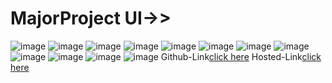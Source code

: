 # MajorProject UI->>
![image](https://github.com/namishagurunani/MajorProject/assets/126158413/cbb2e943-7b0a-40ab-bf00-2ce275dbf8e8)
![image](https://github.com/namishagurunani/MajorProject/assets/126158413/5a1918e5-1e17-451a-a17b-cf0ce9b20b7b)
![image](https://github.com/namishagurunani/MajorProject/assets/126158413/5d5b4041-9eca-4fab-ace1-c5d7dacb25f8)
![image](https://github.com/namishagurunani/MajorProject/assets/126158413/f8865eaa-1535-44f9-9100-36546cdad0f4)
![image](https://github.com/namishagurunani/MajorProject/assets/126158413/a91b0bf1-e32b-4442-bcae-71fe60447f76)
![image](https://github.com/namishagurunani/MajorProject/assets/126158413/7c146a96-6e82-4de2-97af-ce69f3ea9311)
![image](https://github.com/namishagurunani/MajorProject/assets/126158413/bd1f93c3-6574-40a7-87af-5e9c9143aa76)
![image](https://github.com/namishagurunani/MajorProject/assets/126158413/ecf166fd-c4c6-45dd-acf4-da27640eff0c)
![image](https://github.com/namishagurunani/MajorProject/assets/126158413/0f3036d4-146e-415d-99b4-82e8da9471c8)
![image](https://github.com/namishagurunani/MajorProject/assets/126158413/9bfcb52b-c822-4976-828c-8a08428f62e4)
![image](https://github.com/namishagurunani/MajorProject/assets/126158413/3a67fe80-f0b6-468c-be52-2977ea811c7c)
![image](https://github.com/namishagurunani/MajorProject/assets/126158413/d759a352-4033-4b7a-87f9-b1744db18887)
Github-Link[click here](https://github.com/namishagurunani/MajorProject/tree/main)
Hosted-Link[click here](https://namishagurunani.github.io/MajorProject/)
